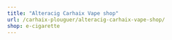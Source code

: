```yaml
---
title: "Alteracig Carhaix Vape shop"
url: /carhaix-plouguer/alteracig-carhaix-vape-shop/
shop: e-cigarette
---
```

